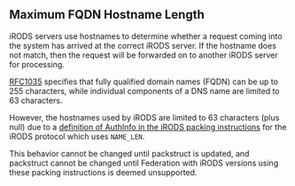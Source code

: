 #

## Maximum FQDN Hostname Length

iRODS servers use hostnames to determine whether a request coming into the system has arrived at the correct iRODS server.  If the hostname does not match, then the request will be forwarded on to another iRODS server for processing.

[RFC1035](https://tools.ietf.org/html/rfc1035#section-3.3) specifies that fully qualified domain names (FQDN) can be up to 255 characters, while individual components of a DNS name are limited to 63 characters.

However, the hostnames used by iRODS are limited to 63 characters (plus null) due to a [definition of AuthInfo in the iRODS packing instructions](https://github.com/irods/irods/blob/5c60095959ec44f6b06817f33cee67e65995eee6/lib/core/include/rodsPackInstruct.h#L80) for the iRODS protocol which uses `NAME_LEN`.

This behavior cannot be changed until packstruct is updated, and packstruct cannot be changed until Federation with iRODS versions using these packing instructions is deemed unsupported.
